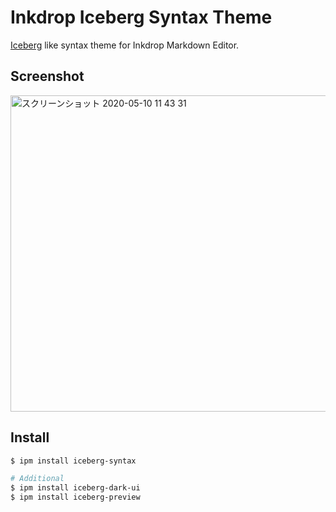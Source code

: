 # Inkdrop Iceberg Syntax Theme

[Iceberg](https://cocopon.github.io/iceberg.vim/) like syntax theme for Inkdrop Markdown Editor.

## Screenshot

<img width="506" alt="スクリーンショット 2020-05-10 11 43 31" src="https://user-images.githubusercontent.com/18714702/81489692-81a38500-92b3-11ea-851f-6021caf43f53.png">

## Install

```sh
$ ipm install iceberg-syntax

# Additional
$ ipm install iceberg-dark-ui
$ ipm install iceberg-preview
```
